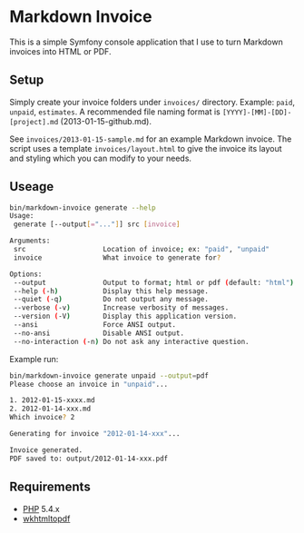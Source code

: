 # Markdown Invoice

This is a simple Symfony console application that I use to turn Markdown invoices into HTML or PDF.


## Setup

Simply create your invoice folders under `invoices/` directory. Example: `paid`, `unpaid`, `estimates`. A recommended file 
naming format is `[YYYY]-[MM]-[DD]-[project].md` (2013-01-15-github.md).

See `invoices/2013-01-15-sample.md` for an example Markdown invoice. The script uses a template `invoices/layout.html` to give the invoice its layout and styling which you can modify to your needs.

## Useage

```bash
bin/markdown-invoice generate --help
Usage:
 generate [--output[="..."]] src [invoice]

Arguments:
 src                   Location of invoice; ex: "paid", "unpaid"
 invoice               What invoice to generate for?

Options:
 --output              Output to format; html or pdf (default: "html")
 --help (-h)           Display this help message.
 --quiet (-q)          Do not output any message.
 --verbose (-v)        Increase verbosity of messages.
 --version (-V)        Display this application version.
 --ansi                Force ANSI output.
 --no-ansi             Disable ANSI output.
 --no-interaction (-n) Do not ask any interactive question.
```

Example run:

```bash
bin/markdown-invoice generate unpaid --output=pdf
Please choose an invoice in "unpaid"...

1. 2012-01-15-xxxx.md
2. 2012-01-14-xxx.md
Which invoice? 2

Generating for invoice "2012-01-14-xxx"...

Invoice generated.
PDF saved to: output/2012-01-14-xxx.pdf
```

## Requirements

- [PHP](http://php.net) 5.4.x
- [wkhtmltopdf](http://code.google.com/p/wkhtmltopdf/)
